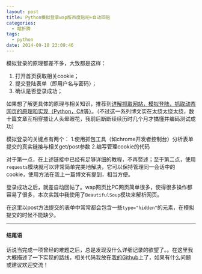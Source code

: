 ```yaml
---
layout: post
title: Python模拟登录wap版百度贴吧+自动回贴
categories: 
  - 瞎折腾
tags: 
  - python
date: 2014-09-18 23:09:46
---
```


模拟登录的原理都差不多，大致都是这样：

1.  打开首页获取相关cookie；
2.  提交登陆表单（即用户名与密码）；
3.  确认是否登录成功；

如果想了解更具体的原理与相关知识，推荐到[详解抓取网站，模拟登陆，抓取动态网页的原理和实现（Python，C#等）](http://www.crifan.com/files/doc/docbook/web_scrape_emulate_login/release/html/web_scrape_emulate_login.html)。（不过这一系列博文实在太绕太绕太绕，数十篇文章互相穿插让人头晕眼花，我前后断断续续历时几个月才搞懂并编码测试成功）


模拟登录的关键点有两个：
1.使用抓包工具（如chrome开发者控制台）分析表单提交的真实链接与相关get/post参数
2.编写管理cookie的代码

对于第一点，在上述链接中已经有足够详细的教程，不再赘述；至于第二点，使用`requests`模块就可以非常简单完美地解决，它可以保持管理同一会话中的cookie，使用方法在我上一篇博文有提到，相当方便。

登录成功之后，就差自动回帖了。wap网页比PC网页简单很多，使得很多操作都容易了很多，本次实践中我使用了`BeautifulSoup`模块来解析网页。

在这里以post方法提交的表单中常常都会包含一些`type="hidden"`的元素，在模拟提交的时候不能缺少。

------
#### 结尾语
话说当完成一项曾经的难题之后，总是发现没什么详细记录的欲望了。。在这里我大概描述了一下实现的路线，相关代码我放在[我的Github](https://github.com/tigerstudent)上了，如果有什么问题或建议欢迎交流！

            